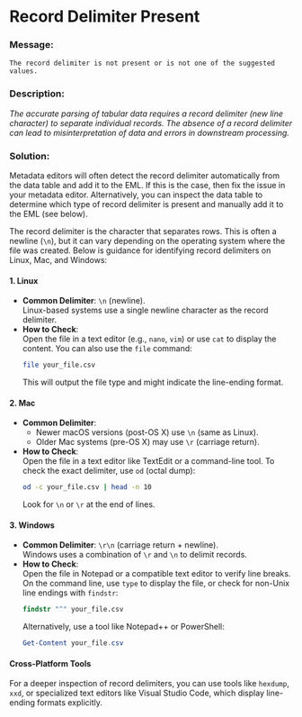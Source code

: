 # Record Delimiter Present

### Message:

```
The record delimiter is not present or is not one of the suggested values.
```

### Description:

_The accurate parsing of tabular data requires a record delimiter (new line character) to separate individual records. The absence of a record delimiter can lead to misinterpretation of data and errors in downstream processing._

### Solution:

Metadata editors will often detect the record delimiter automatically from the data table and add it to the EML. If this is the case, then fix the issue in your metadata editor. Alternatively, you can inspect the data table to determine which type of record delimiter is present and manually add it to the EML (see below).

The record delimiter is the character that separates rows. This is often a newline (`\n`), but it can vary depending on the operating system where the file was created. Below is guidance for identifying record delimiters on Linux, Mac, and Windows:

#### 1. **Linux**  
   - **Common Delimiter**: `\n` (newline).  
     Linux-based systems use a single newline character as the record delimiter.  
   - **How to Check**:  
     Open the file in a text editor (e.g., `nano`, `vim`) or use `cat` to display the content. You can also use the `file` command:  
     ```bash
     file your_file.csv
     ```  
     This will output the file type and might indicate the line-ending format.  

#### 2. **Mac**  
   - **Common Delimiter**:  
     - Newer macOS versions (post-OS X) use `\n` (same as Linux).  
     - Older Mac systems (pre-OS X) may use `\r` (carriage return).  
   - **How to Check**:  
     Open the file in a text editor like TextEdit or a command-line tool. To check the exact delimiter, use `od` (octal dump):  
     ```bash
     od -c your_file.csv | head -n 10
     ```  
     Look for `\n` or `\r` at the end of lines.  

#### 3. **Windows**  
   - **Common Delimiter**: `\r\n` (carriage return + newline).  
     Windows uses a combination of `\r` and `\n` to delimit records.  
   - **How to Check**:  
     Open the file in Notepad or a compatible text editor to verify line breaks. On the command line, use `type` to display the file, or check for non-Unix line endings with `findstr`:  
     ```cmd
     findstr "^" your_file.csv
     ```  
     Alternatively, use a tool like Notepad++ or PowerShell:  
     ```powershell
     Get-Content your_file.csv
     ```

#### Cross-Platform Tools  
For a deeper inspection of record delimiters, you can use tools like `hexdump`, `xxd`, or specialized text editors like Visual Studio Code, which display line-ending formats explicitly.  


 


